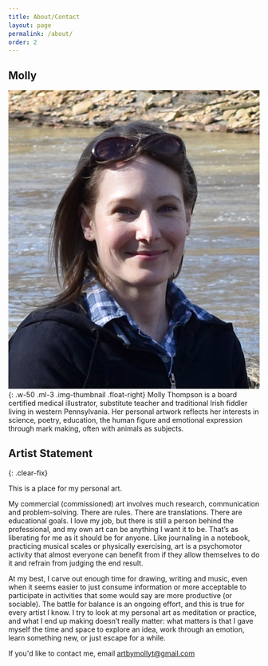 ```yaml
---
title: About/Contact
layout: page
permalink: /about/
order: 2
---
```

## Molly

![Molly Thompson](/uploads/molly-2020.png){: .w-50 .ml-3 .img-thumbnail .float-right} Molly Thompson is a board certified medical illustrator, substitute teacher and traditional Irish fiddler living in western Pennsylvania. Her personal artwork reflects her interests in science, poetry, education, the human figure and emotional expression through mark making, often with animals as subjects.

## Artist Statement

{: .clear-fix}

This is a place for my personal art. 

My commercial (commissioned) art involves much research, communication and problem-solving. There are rules. There are translations. There are educational goals. I love my job, but there is still a person behind the professional, and my own art can be anything I want it to be. That’s as liberating for me as it should be for anyone. Like journaling in a notebook, practicing musical scales or physically exercising, art is a psychomotor activity that almost everyone can benefit from if they allow themselves to do it and refrain from judging the end result. 

At my best, I carve out enough time for drawing, writing and music, even when it seems easier to just consume information or more acceptable to participate in activities that some would say are more productive (or sociable). The battle for balance is an ongoing effort, and this is true for every artist I know. I try to look at my personal art as meditation or practice, and what I end up making doesn’t really matter: what matters is that I gave myself the time and space to explore an idea, work through an emotion, learn something new, or just escape for a while.

If you'd like to contact me, email artbymollyt@gmail.com